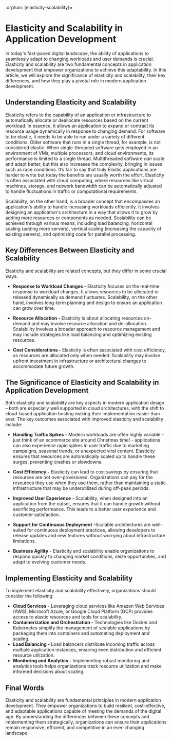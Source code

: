 :orphan:
(elasticity-scalability)=

# Elasticity and Scalability in Application Development

In today's fast-paced digital landscape, the ability of applications to seamlessly adapt to changing workloads and user demands is crucial. Elasticity and scalability are two fundamental concepts in application development that empower organizations to achieve this adaptability. In this article, we will explore the significance of elasticity and scalability, their key differences, and how they play a pivotal role in modern application development.

 

## Understanding Elasticity and Scalability

Elasticity refers to the capability of an application or infrastructure to automatically allocate or deallocate resources based on the current workload. In essence, it allows an application to expand or contract its resource usage dynamically in response to changing demand. For software to be elastic, it needs to be able to run under a variety of different conditions. Older software that runs in a single thread, for example, is not considered elastic. When single-threaded software gets employed in an environment of VMs, multiple processors, and cloud environments, its performance is limited to a single thread. Multithreaded software *can* scale and adapt better, but this also increases the complexity, bringing in issues such as race conditions. It’s fair to say that truly Elastic applications are harder to write but today the benefits are usually worth the effort. Elasticity is often associated with cloud computing, where resources like virtual machines, storage, and network bandwidth can be automatically adjusted to handle fluctuations in traffic or computational requirements.

Scalability, on the other hand, is a broader concept that encompasses an application's ability to handle increasing workloads efficiently. It involves designing an application's architecture in a way that allows it to grow by adding more resources or components as needed. Scalability can be achieved through various means, including load balancing, horizontal scaling (adding more servers), vertical scaling (increasing the capacity of existing servers), and optimizing code for parallel processing.

 

## Key Differences Between Elasticity and Scalability

Elasticity and scalability are related concepts, but they differ in some crucial ways:

- **Response to Workload Changes -** Elasticity focuses on the real-time response to workload changes. It allows resources to be allocated or released dynamically as demand fluctuates. Scalability, on the other hand, involves long-term planning and design to ensure an application can grow over time.

- **Resource Allocation -** Elasticity is about allocating resources on-demand and may involve resource allocation and de-allocation. Scalability involves a broader approach to resource management and may include strategies like load balancing and optimizing existing resources.

- **Cost Considerations -** Elasticity is often associated with cost efficiency, as resources are allocated only when needed. Scalability may involve upfront investment in infrastructure or architectural changes to accommodate future growth.

  

## The Significance of Elasticity and Scalability in Application Development

Both elasticity and scalability are key aspects in modern application design – both are especially well supported in cloud architectures, with the shift to cloud-based application hosting making their implementation easier than ever. The key outcomes associated with improved elasticity and scalability include: 

- **Handling Traffic Spikes -** Modern workloads are often highly variable - just think of an ecommerce site around Christmas time! - applications can also experience rapid spikes in user traffic due to marketing campaigns, seasonal trends, or unexpected viral content. Elasticity ensures that resources are automatically scaled up to handle these surges, preventing crashes or slowdowns.

- **Cost Efficiency -** Elasticity can lead to cost savings by ensuring that resources are not over-provisioned. Organizations can pay for the resources they use when they use them, rather than maintaining a static infrastructure that may be underutilized during off-peak periods.

- **Improved User Experience** - Scalability, when designed into an application from the outset, ensures that it can handle growth without sacrificing performance. This leads to a better user experience and customer satisfaction.

- **Support for Continuous Deployment** -Scalable architectures are well-suited for continuous deployment practices, allowing developers to release updates and new features without worrying about infrastructure limitations.

- **Business Agility** - Elasticity and scalability enable organizations to respond quickly to changing market conditions, seize opportunities, and adapt to evolving customer needs.

  

## Implementing Elasticity and Scalability

To implement elasticity and scalability effectively, organizations should consider the following:

- **Cloud Services** - Leveraging cloud services like Amazon Web Services (AWS), Microsoft Azure, or Google Cloud Platform (GCP) provides access to elastic resources and tools for scalability.
- **Containerization and Orchestration -** Technologies like Docker and Kubernetes simplify the management of scalable applications by packaging them into containers and automating deployment and scaling.
- **Load Balancing -** Load balancers distribute incoming traffic across multiple application instances, ensuring even distribution and efficient resource utilization.
- **Monitoring and Analytics -** Implementing robust monitoring and analytics tools helps organizations track resource utilization and make informed decisions about scaling.

 

## Final Words

Elasticity and scalability are fundamental principles in modern application development. They empower organizations to build resilient, cost-effective, and adaptable applications capable of meeting the demands of the digital age. By understanding the differences between these concepts and implementing them strategically, organizations can ensure their applications remain responsive, efficient, and competitive in an ever-changing landscape.

 
